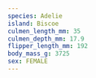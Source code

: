 ```yaml
---
species: Adelie
island: Biscoe
culmen_length_mm: 35
culmen_depth_mm: 17.9
flipper_length_mm: 192
body_mass_g: 3725
sex: FEMALE
---
```

